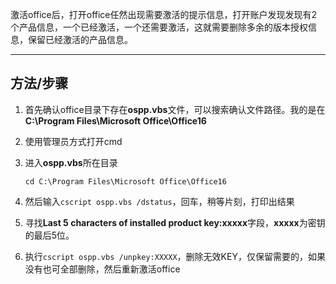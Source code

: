 激活office后，打开office任然出现需要激活的提示信息，打开账户发现发现有2个产品信息，一个已经激活，一个还需要激活，这就需要删除多余的版本授权信息，保留已经激活的产品信息。

---



## 方法/步骤

1. 首先确认office目录下存在**ospp.vbs**文件，可以搜索确认文件路径。我的是在**C:\Program Files\Microsoft Office\Office16**

2. 使用管理员方式打开cmd

3. 进入**ospp.vbs**所在目录

   ```shell
   cd C:\Program Files\Microsoft Office\Office16
   ```

4. 然后输入`cscript ospp.vbs /dstatus`，回车，稍等片刻，打印出结果

5. 寻找**Last 5 characters of installed product key:xxxxx**字段，**xxxxx**为密钥的最后5位。

6. 执行`cscript ospp.vbs /unpkey:XXXXX`，删除无效KEY，仅保留需要的，如果没有也可全部删除，然后重新激活office